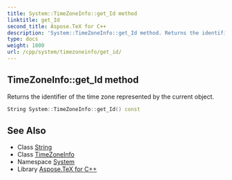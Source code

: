 ```yaml
---
title: System::TimeZoneInfo::get_Id method
linktitle: get_Id
second_title: Aspose.TeX for C++
description: 'System::TimeZoneInfo::get_Id method. Returns the identifier of the time zone represented by the current object in C++.'
type: docs
weight: 1800
url: /cpp/system/timezoneinfo/get_id/
---
```

## TimeZoneInfo::get_Id method


Returns the identifier of the time zone represented by the current object.

```cpp
String System::TimeZoneInfo::get_Id() const
```

## See Also

* Class [String](../../string/)
* Class [TimeZoneInfo](../)
* Namespace [System](../../)
* Library [Aspose.TeX for C++](../../../)
